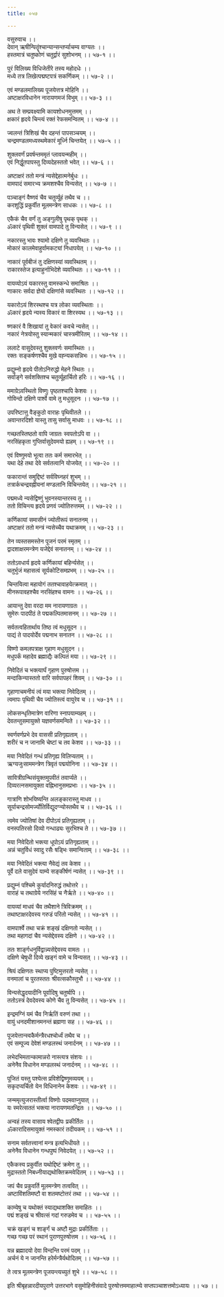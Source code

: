 ```yaml
---
title: ०५७

---
```

वसुरुवाच ।।  
देवान् ऋषीन्पितॄंश्चान्यान्सन्तर्प्याचम्य वाग्यतः ।।  
हस्तमात्रं चतुष्कोणं चतुर्द्वारं सुशोभनम् ।। ५७-१ ।।  
  
पुरं विलिख्य विधिजेतीरे तस्य महोदधेः ।।  
मध्ये तत्र लिखेत्पद्मष्टपत्रं सकर्णिकम् ।। ५७-२ ।।  
  
एवं मण्डलमालिख्य पूजयेत्तत्र मोहिनि ।।  
अष्टाक्षरविधानेन नारायणमजं विभुम् ।। ५७-३ ।।  
  
अथ ते सम्प्रवक्ष्यामि कायशोधनमुत्तमम् ।।  
क्षकारं हृदये चिन्त्यं रक्तं रेफसमन्वितम् ।। ५७-४ ।।  
  
ज्वलन्तं त्रिशिखं चैव दहन्तं पापसञ्चयम् ।।  
चन्द्रमण्डलमध्यस्थमेकारं मूर्ध्नि चिन्तयेत् ।। ५७-५ ।।  
  
शुक्लवर्णं प्रवर्षन्तममृतं प्लावयन्महीम् ।।  
एवं निर्द्धूतपापस्तु दिव्यदेहस्ततो भवेत् ।। ५७-६ ।।  
  
अष्टाक्षरं ततो मन्त्रं न्यसेद्देहात्मनेर्बुधः ।।  
वामपादं समारभ्य क्रमशश्चैव विन्यसेत् ।। ५७-७ ।।  
  
पञ्चाङ्गं वैष्णवं चैव चतुर्व्यूहं तथैव च ।।  
करशुद्धिं प्रकुर्वीत मूलमन्त्रेण साधकः ।। ५७-८ ।।  
  
एकैकं चैव वर्णं तु अङ्गुलीषु पृथक् पृथक् ।।  
ॐकारं पृथिवी शुक्लं वामपादे तु विन्यसेत् ।। ५७-९ ।।  
  
नकारस्तु भावः श्यामो दक्षिणे तु व्यवस्थितः ।।  
मोकारं कालमेवाहुर्वामकट्यां निधापयेत् ।। ५७-१० ।।  
  
नाकारं पूर्वबीजं तु दक्षिणस्यां व्यवस्थितम् ।।  
राकारस्तेज इत्याहुर्नाभिदेशे व्यवस्थितः ।। ५७-११ ।।  
  
वायव्योऽयं यकारस्तु वामस्कन्धे समाश्रितः ।।  
णाकारः सर्वदा ज्ञेयो दक्षिणांसे व्यवस्थितः ।। ५७-१२ ।।  
  
यकारोऽयं शिरस्थश्च यत्र लोका व्यवस्थिताः ।।  
ॐकारं हृदये न्यस्य विकारं वा शिरस्यथ ।। ५७-१३ ।।  
  
ष्णकारं वै शिखायां तु वेकारं कवचे न्यसेत् ।।  
नकारं नेत्रयोस्तु स्यान्मकारं चास्त्रमीरितम् ।। ५७-१४ ।।  
  
ललाटे वासुदेवस्तु शुक्लवर्णः समास्थितः ।।  
रक्तः सङ्कर्षणश्चैव मुखे वह्न्यकसन्निभः ।। ५७-१५ ।।  
  
प्रद्युम्नो हृदये पीतोऽनिरुद्धो मेहने स्थितः ।।  
सर्वाङ्गे सर्वशक्तिश्च चतुर्व्यूहार्चितो हरिः ।। ५७-१६ ।।  
  
ममाग्रेऽवस्थितो विष्णुः पृष्ठतश्चापि केशवः ।।  
गोविन्दो दक्षिणे पार्श्वे वामे तु मधुसूदनः ।। ५७-१७ ।।  
  
उपरिष्टात्तु वैङ्कुठो वाराहः पृथिवीतले ।।  
अवान्तरदिशो यास्तु तासु सर्वासु माधवः ।। ५७-१८ ।।  
  
गच्छतस्तिष्ठतो वापि जाग्रतः स्वपतोऽपि वा ।।  
नरसिंहकृता गुप्तिर्वासुदेवमयो ह्यहम् ।। ५७-१९ ।।  
  
एवं विष्णुमयो भूत्वा ततः कर्म समारभेत् ।।  
यथा देहे तथा देवे सर्वतत्वानि योजयेत् ।। ५७-२० ।।  
  
फकारान्तं समुद्दिष्टं सर्वविघ्नहरं शुभम् ।।  
तत्रार्कचन्द्रवह्नीयनां मण्डलानि विचिन्तयेत् ।। ५७-२१ ।।  
  
पद्ममध्ये न्यसेद्विष्णुं भुवनस्यान्तरस्य तु ।।  
ततो विचिन्त्य हृदये प्रणवं ज्योतिरुत्तमम् ।। ५७-२२ ।।  
  
कर्णिकायां समासीनं ज्योतीरूपं सनातनम् ।।  
अष्टाक्षरं ततो मन्त्रं न्यसेच्चैव यथाक्रमम् ।। ५७-२३ ।।  
  
तेन व्यस्तसमस्तेन पूजनं परमं स्मृतम् ।।  
द्वादशाक्षरमन्त्रेण यजेद्देवं सनातनम् ।। ५७-२४ ।।  
  
ततोऽवधार्य हृदये कर्णिकायां बहिर्न्यसेत् ।।  
चतुर्भुजं महासत्वं सूर्यकोटिसमप्रभम् ।। ५७-२५ ।।  
  
चिन्तयित्वा महायोगं ततश्चावाहयेत्क्रमात् ।।  
मीनरूपावहश्चैव नरसिंहश्च वामनः ।। ५७-२६ ।।  
  
आयान्तु देवा वरदा मम नारायणाग्रतः ।।  
सुमेरुः पादपीठं ते पद्मकल्पितमासनम् ।। ५७-२७ ।।  
  
सर्वतत्वहितार्थाय तिष्ठ त्वं मधुसूदन ।।  
पाद्यं ते पादयोर्देव पद्मनाभ सनातन ।। ५७-२८ ।।  
  
विष्णो कमलपत्राक्ष गृहाण मधुसूदन ।।  
मधुपर्कं महादेव ब्रह्माद्यैः कल्पितं मया ।। ५७-२९ ।।  
  
निवेदितं च भक्त्यार्घं गृहाण पुरुषोत्तम ।।  
मन्दाकिन्यास्ततो वारि सर्वपापहरं शिवम् ।। ५७-३० ।।  
  
गृहाणाचमनीयं त्वं मया भक्त्या निवेदितम् ।।  
त्वमापः पृथिवी चैव ज्योतिस्त्वं वायुरेव च ।। ५७-३१ ।।  
  
लोकसन्धृतिमात्रेण वारिणा स्नापयाम्यहम् ।।  
देवतन्तुसमायुक्ते यज्ञवर्णसमन्विते ।। ५७-३२ ।।  
  
स्वर्णवर्णप्रभे देव वाससी प्रतिगृह्यताम् ।।  
शरीरं च न जानामि चेष्टां च तव केशव ।। ५७-३३ ।।  
  
मया निवेदितं गन्धं प्रतिगृह्य विलिप्यताम् ।।  
ऋग्यजुःसाममन्त्रेण त्रिवृतं पद्मयोनिना ।। ५७-३४ ।।  
  
सावित्रीग्रन्थिसंयुक्तमुपवीतं तवार्प्यते ।।  
दिव्यरत्नसमायुक्ता वह्निभानुसमप्रभाः ।। ५७-३५ ।।  
  
गात्राणि शोभयिष्यन्ति अलङ्कारास्तु माधव ।।  
सूर्याचन्द्रसोमर्ज्योतिर्विद्युदग्न्योस्तथैव च ।। ५७-३६ ।।  
  
त्वमेव ज्योतिषां देव दीपोऽयं प्रतिगृह्यताम् ।।  
वनस्पतिरसो दिव्यो गन्धाढ्यः सुरभिश्च ते ।। ५७-३७ ।।  
  
मया निवेदितो भक्त्या धूपोऽयं प्रतिगृह्यताम् ।।  
अन्नं चतुर्विधं स्वादु रसैः षड्भिः समान्विताम् ।। ५७-३८ ।।  
  
मया निवेदितं भक्त्या नैवेद्यं तव केशव ।।  
पूर्वे दले वासुदेवं याम्ये सङ्कीर्षणं न्यसेत् ।। ५७-३९ ।।  
  
प्रद्युम्नं पश्चिमे कुर्यादनिरुद्धं तथोत्तरे ।।  
वाराहं च तथाग्रेये नरसिंहं च नैर्ऋते ।। ५७-४० ।।  
  
वायव्यां माधवं चैव तथैशाने त्रिविक्रमम् ।।  
तथाष्टाक्षरदेवस्य गरुडं परितो न्यसेत् ।। ५७-४१ ।।  
  
वामपार्श्वे तथा चक्रं शङ्खं दक्षिणतो न्यसेत् ।।  
तथा महागदां चैव न्यसेद्देवस्य दक्षिणे ।। ५७-४२ ।।  
  
ततः शार्ङ्गधनुर्विद्वान्न्यसेद्देवस्य वामतः ।।  
दक्षिणे चेषुधी दिव्ये खङ्गं वामे च विन्यसत् ।। ५७-४३ ।।  
  
श्रियं दक्षिणतः स्थाप्य पुष्टिमुत्तरतो न्यसेत् ।।  
वनमालां च पुरतस्ततः श्रीवत्सकौस्तुभौ ।। ५७-४४ ।।  
  
विन्यसेद्धृदयादीनि पूर्वादिषु चतुर्ष्वपि ।।  
ततोऽस्त्रं देवदेवस्य कोणे चैव तु विन्यसेत् ।। ५७-४५ ।।  
  
इन्द्रमग्निं यमं चैव निर्ऋतिं वरुणं तथा ।।  
वायुं धनदमीशानमनन्तं ब्रह्मणा सह ।। ५७-४६ ।।  
  
पूजयेत्तान्स्वकैर्मन्त्रैरधश्चोर्ध्वं तथैव च ।।  
एवं सम्पूज्य देवेशं मण्डलस्थं जनार्दनम् ।। ५७-४७ ।।  
  
लभेदभिमतान्कामान्नरो नास्त्यत्र संशयः ।।  
अनेनैव विधानेन मण्डलस्थं जनार्दनम् ।। ५७-४८ ।।  
  
पूजितं यस्तु पश्येत्स प्रविशेद्विष्णुमव्ययम् ।।  
सकृदप्यर्चितो येन विधिनानेन केशवः ।। ५७-४९ ।।  
  
जन्ममृत्युजरास्तीर्त्वा विष्णोः पदमवाप्नुयात् ।।  
यः स्मरेत्सततं भक्त्या नारायणमतन्द्रितः ।। ५७-५० ।।  
  
अन्वहं तस्य वासाय श्वेतद्वीपः प्रकीर्तितः ।।  
ॐकारादिसमायुक्तं नमस्कारं तदीयकम् ।। ५७-५१ ।।  
  
सनाम सर्वतत्त्वानां मन्त्र इत्यभिधीयते ।।  
अनेनैव विधानेन गन्धपुष्पं निवेदयेत् ।। ५७-५२ ।।  
  
एकैकस्य प्रकुर्वीत यथोद्दिष्टं क्रमेण तु ।।  
मुद्रास्ततो निबध्नीयाद्यथोक्तिक्रमवेदितम् ।। ५७-५३ ।।  
  
जपं चैव प्रकुवर्ति मूलमन्त्रेण तत्ववित् ।।  
अष्टाविंशतिमष्टौ वा शतमष्टोत्तरं तथा ।। ५७-५४ ।।  
  
काम्येषु च यथोक्तं स्याद्यथाशक्ति समाहितः ।।  
पद्मं शङ्खं च श्रीवत्सं गदां गरुडमेव च ।। ५७-५५ ।।  
  
चक्रं खङ्गं च शार्ङ्गं च अष्टौ मुद्राः प्रकीर्तिताः ।।  
गच्छ गच्छ परं स्थानं पुराणपुरुषोत्तम ।। ५७-५६ ।।  
  
यन्न ब्रह्मादयो देवा विन्दन्ति परमं पदम् ।।  
अर्चनं ये न जानन्ति हरेर्मन्त्रैर्यथोदितम् ।। ५७-५७ ।।  
  
ते त्वत्र मूलमन्त्रेण पूजयन्त्यच्युतं शुभे ।। ५७-५८ ।।  
  
इति श्रीबृहन्नारदीयपुराणे उत्तरभागे वसुमोहिनीसंवादे पुरुषोत्तममाहात्म्ये सप्तपञ्चाशत्तमोऽध्यायः ।। ५७ ।।